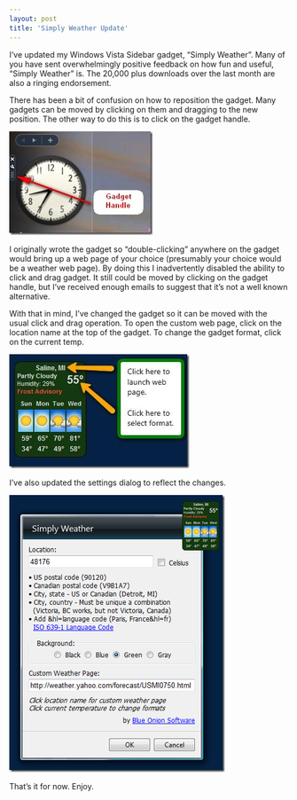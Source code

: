 ```yaml
---
layout: post
title: 'Simply Weather Update'
---
```

I’ve updated my Windows Vista Sidebar gadget, “Simply Weather”. Many of you have sent overwhelmingly positive feedback on how fun and useful, “Simply Weather” is. The 20,000 plus downloads over the last month are also a ringing endorsement.

There has been a bit of confusion on how to reposition the gadget. Many gadgets can be moved by clicking on them and dragging to the new position. The other way to do this is to click on the gadget handle.

![sidebar_handle](/cdn/images/blog/SimplyWeatherUpdate_12027/sidebar_handle.jpg)

I originally wrote the gadget so “double-clicking” anywhere on the gadget would bring up a web page of your choice (presumably your choice would be a weather web page). By doing this I inadvertently disabled the ability to click and drag gadget. It still could be moved by clicking on the gadget handle, but I’ve received enough emails to suggest that it’s not a well known alternative.

With that in mind, I’ve changed the gadget so it can be moved with the usual click and drag operation. To open the custom web page, click on the location name at the top of the gadget. To change the gadget format, click on the current temp.

![wg](/cdn/images/blog/SimplyWeatherUpdate_12027/wg.jpg)

I’ve also updated the settings dialog to reflect the changes.

![2009-05-17_2130](/cdn/images/blog/SimplyWeatherUpdate_12027/20090517_2130.png)

That’s it for now. Enjoy.
